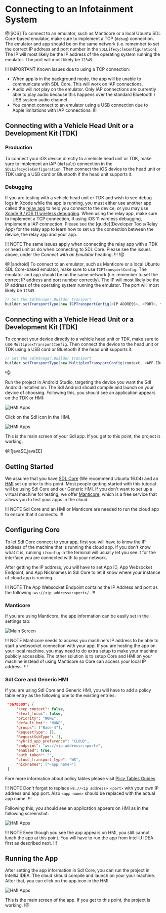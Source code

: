 # Connecting to an Infotainment System

@![iOS]
To connect to an emulator, such as Manticore or a local Ubuntu SDL Core-based emulator, make sure to implement a TCP (`debug`) connection. The emulator and app should be on the same network (i.e. remember to set the correct IP address and port number in the `SDLLifecycleConfiguration`). The IP will most likely be the IP address of the operating system running the emulator. The port will most likely be `12345`.

!!! IMPORTANT
Known issues due to using a TCP connection:

* When app is in the background mode, the app will be unable to communicate with SDL Core. This will work on IAP connections.
* Audio will not play on the emulator. Only IAP connections are currently able to play audio because this happens over the standard Bluetooth / USB system audio channel.
* You cannot connect to an emulator using a USB connection due to Apple limitations with IAP connections.
!!!

## Connecting with a Vehicle Head Unit or a Development Kit (TDK)
### Production
To connect your iOS device directly to a vehicle head unit or TDK, make sure to implement an iAP (`default`) connection in the `SDLLifecycleConfiguration`. Then connect the iOS device to the head unit or TDK using a USB cord or Bluetooth if the head unit supports it.

### Debugging
If you are testing with a vehicle head unit or TDK and wish to see debug logs in Xcode while the app is running, you must either use another app called the [relay app](https://github.com/smartdevicelink/relay_app_ios) to help you connect to the device, or you may use [Xcode 9 / iOS 11 wireless debugging](https://developer.apple.com/videos/play/wwdc2017/404/). When using the relay app, make sure to implement a TCP connection, if using iOS 11 wireless debugging, implement a IAP connection. Please see the [guide](Developer Tools/Relay App) for the relay app to learn how to set up the connection between the device, the relay app and your app.

!!! NOTE
The same issues apply when connecting the relay app with a TDK or head unit as do when connecting to SDL Core. Please see the issues above, under the *Connect with an Emulator* heading.
!!!
!@

@![android]
To connect to an emulator, such as Manticore or a local Ubuntu SDL Core-based emulator, make sure to use `TCPTransportConfig`. The emulator and app should be on the same network (i.e. remember to set the correct IP address and port number correctly). The IP will most likely be the IP address of the operating system running the emulator. The port will most likely be `12345`.

```java 
// Set the SdlManager.Builder transport 
builder.setTransportType(new TCPTransportConfig(<IP ADDRESS>, <PORT>, false));
```

## Connecting with a Vehicle Head Unit or a Development Kit (TDK)
To connect your device directly to a vehicle head unit or TDK, make sure to use `MultiplexTransportConfig`. Then connect the device to the head unit or TDK using a USB cord or Bluetooth if the head unit supports it.


```java
// Set the SdlManager.Builder transport 
builder.setTransportType(new MultiplexTransportConfig(context, <APP ID>));
```
!@

Run the project in Android Studio, targeting the device you want the Sdl Android installed on. The Sdl Android should compile and launch on your device of choosing. Following this, you should see an application appears on the TDK or HMI:

![HMI Apps](assets/hmi1.png)

Click on the Sdl icon in the HMI.

![HMI Apps](assets/hmi2.png)

This is the main screen of your Sdl app. If you get to this point, the project is working.

@![javaSE,javaEE]
## Getting Started
We assume that you have [SDL Core](https://github.com/smartdevicelink/sdl_core) (We recommend Ubuntu 16.04) and an [HMI](https://github.com/smartdevicelink/generic_hmi) set up prior to this point. Most people getting started with this tutorial will be using Sdl Core and our Generic HMI. If you don't want to set up a virtual machine for testing, we offer [Manticore](https://smartdevicelink.com/resources/manticore/), which is a free service that allows you to test your apps in the cloud.

!!! NOTE
Sdl Core and an HMI or Manticore are needed to run the cloud app to ensure that it connects.
!!!

## Configuring Core 
To let Sdl Core connect to your app, first you will have to know the IP address of the machine that is running the cloud app. If you don't know what it is, running ```ifconfig``` in the terminal will usually let you see it for the interface you are connected with to your network. 

After getting the IP address, you will have to set App ID, App Websocket Endpoint, and App Nicknames in Sdl Core to let it know where your instance of cloud app is running. 

!!! NOTE
The App Websocket Endpoint contains the IP Address and port as the following: `ws://<ip address>:<port>/`.
!!!


### Manticore
If you are using Manticore, the app information can be easily set in the settings tab:

![Main Screen](assets/manticore1.png)

!!! NOTE
Manticore needs to access you machine's IP address to be able to start a websocket connection with your app. If you are hosting the app on your local machine, you may need to do extra setup to make your machine publicly accessible. The other solution is to setup Core and HMI on your machine instead of using Manticore so Core can access your local IP address.
!!!

### Sdl Core and Generic HMI
If you are using Sdl Core and Generic HMI, you will have to add a policy table entry as the following one to the existing entries:

```JSON
 "8678309": {
     "keep_context": false,
     "steal_focus": false,
     "priority": "NONE",
     "default_hmi": "NONE",
     "groups": ["Base-4"],
     "RequestType": [],
     "RequestSubType": [],
     "hybrid_app_preference": "CLOUD",
     "endpoint": "ws://<ip address>:<port>",
     "enabled": true,
     "auth_token": "",
     "cloud_transport_type": "WS",
     "nicknames": ["<app name>"]
 }
```

Fore more information about policy tables please visit [Plicy Tables Guides](https://smartdevicelink.com/en/guides/sdl-server/api-reference-documentation/policy-table/overview).

!!! NOTE
Don't forget to replace `ws://<ip address>:<port>` with your own IP address and app port. Also `<app name>` should be replaced with the actual app name.
!!!

Following this, you should see an application appears on HMI as in the following screenshot:

![HMI Apps](assets/hmi1.png)

!!! NOTE
Even though you see the app appears on HMI, you still cannot lunch the app at this point. You will have to run the app from IntelliJ IDEA first as described next.
!!!

## Running the App
After setting the app information in Sdl Core, you can run the project in IntelliJ IDEA. The cloud should compile and launch on your your machine. After that, you can click on the app icon in the HMI.

![HMI Apps](assets/hmi2.png)

This is the main screen of the  app. If you get to this point, the project is working.
!@